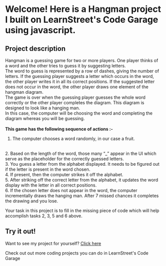 
Welcome! Here is a Hangman project I built on LearnStreet's Code Garage using javascript.
===============================================================================================================

Project description
-------------------------

Hangman is a guessing game for two or more players. One player thinks of a word and the other tries to guess it by suggesting letters. 
<br>
The word to guess is represented by a row of dashes, giving the number of letters. If the guessing player suggests a letter which occurs in the word, the other player writes it in all its correct positions. If the suggested letter does not occur in the word, the other player draws one element of the hangman diagram. 
<br>
The game is over when the guessing player guesses the whole word correctly or the other player completes the diagram. This diagram is designed to look like a hanging man.
<br>
In this case, the computer will be choosing the word and completing the diagram whereas you will be guessing. 
<br><br>
<b>This game has the following sequence of actions :-</b>
<br>                               
1. The computer chooses a word randomly, in our case a fruit.                
<br>
2. Based on the length of the word, those many “_” appear in the UI which serve as the placeholder for the correctly guessed letters.
<br>                        
3. You guess a letter from the alphabet displayed. It needs to be figured out if the letter is present in the word chosen.
<br>                                  
4. If present,  then the computer strikes it off the alphabet.                       
<br>
5. After striking off the correct letter from the alphabet, it updates the word display with the letter in all correct positions. 
  <br>                                        
6. If the chosen letter does not appear in the word, the computer incrementally draws the hanging man. After 7 missed chances it               completes the drawing and you lose.  
                                                   
Your task in this project is to fill in the missing piece of code which will help accomplish tasks 2, 3, 5 and 6 above.                                             

Try it out!
--------------

Want to see my project for yourself? [Click here](http://www.learnstreet.com//view_profile/51c89d7576b99c7cca00018f/project)

Check out out more coding projects you can do in LearnStreet's Code Garage
		